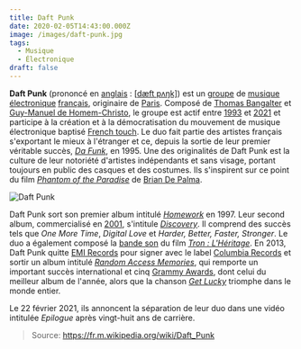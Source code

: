 ```yaml
---
title: Daft Punk
date: 2020-02-05T14:43:00.000Z
image: /images/daft-punk.jpg
tags:
  - Musique
  - Électronique
draft: false
---
```

**Daft Punk** (prononcé en [anglais](https://fr.m.wikipedia.org/wiki/Anglais) : [[dæft pʌŋk\]](https://fr.m.wikipedia.org/wiki/Aide:Alphabet_phonétique_international)) est un [groupe](https://fr.m.wikipedia.org/wiki/Groupe_musical) de [musique électronique](https://fr.m.wikipedia.org/wiki/Musique_électronique) [français](https://fr.m.wikipedia.org/wiki/France), originaire de [Paris](https://fr.m.wikipedia.org/wiki/Paris). Composé de [Thomas Bangalter](https://fr.m.wikipedia.org/wiki/Thomas_Bangalter) et [Guy-Manuel de Homem-Christo](https://fr.m.wikipedia.org/wiki/Guy-Manuel_de_Homem-Christo), le groupe est actif entre [1993](https://fr.m.wikipedia.org/wiki/1993_en_musique) et [2021](https://fr.m.wikipedia.org/wiki/2021_en_musique) et participe à la création et à la démocratisation du mouvement de musique électronique baptisé [French touch](https://fr.m.wikipedia.org/wiki/French_touch_(musique)). Le duo fait partie des artistes français s'exportant le mieux à l'étranger et ce, depuis la sortie de leur premier véritable succès, *[Da Funk](https://fr.m.wikipedia.org/wiki/Da_Funk)*, en 1995. Une des originalités de Daft Punk est la culture de leur notoriété d'artistes indépendants et sans visage, portant toujours en public des casques et des costumes. Ils s'inspirent sur ce point du film *[Phantom of the Paradise](https://fr.m.wikipedia.org/wiki/Phantom_of_the_Paradise)* de [Brian De Palma](https://fr.m.wikipedia.org/wiki/Brian_De_Palma).

<!-- excerpt -->

![Daft Punk](/images/daft-punk.jpg)

Daft Punk sort son premier album intitulé *[Homework](https://fr.m.wikipedia.org/wiki/Homework)* en 1997. Leur second album, commercialisé en [2001](https://fr.m.wikipedia.org/wiki/2001_en_musique), s'intitule *[Discovery](https://fr.m.wikipedia.org/wiki/Discovery_(album_de_Daft_Punk))*. Il comprend des succès tels que *One More Time*, *Digital Love* et *Harder, Better, Faster, Stronger*. Le duo a également composé la [bande son](https://fr.m.wikipedia.org/wiki/Tron:_Legacy_(bande_originale)) du film *[Tron : L'Héritage](https://fr.m.wikipedia.org/wiki/Tron_:_L'Héritage)*. En 2013, Daft Punk quitte [EMI Records](https://fr.m.wikipedia.org/wiki/EMI_Records) pour signer avec le label [Columbia Records](https://fr.m.wikipedia.org/wiki/Columbia_Records) et sortir un album intitulé *[Random Access Memories](https://fr.m.wikipedia.org/wiki/Random_Access_Memories)*, qui remporte un important succès international et cinq [Grammy Awards](https://fr.m.wikipedia.org/wiki/Grammy_Award), dont celui du meilleur album de l'année, alors que la chanson *[Get Lucky](https://fr.m.wikipedia.org/wiki/Get_Lucky_(chanson_de_Daft_Punk))* triomphe dans le monde entier.

Le 22 février 2021, ils annoncent la séparation de leur duo dans une vidéo intitulée *Epilogue* après vingt-huit ans de carrière.

> Source: <https://fr.m.wikipedia.org/wiki/Daft_Punk>
